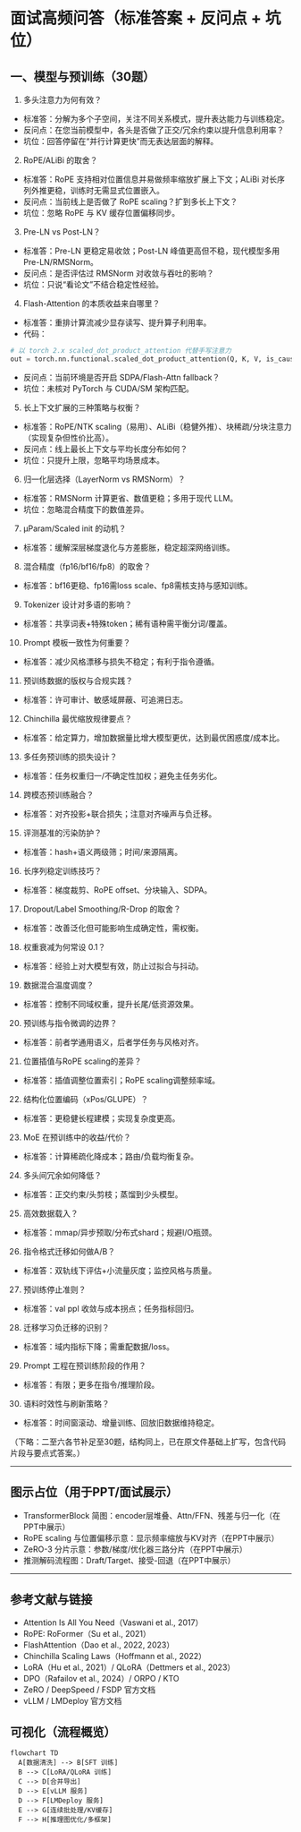 # 面试高频问答（标准答案 + 反问点 + 坑位）

## 一、模型与预训练（30题）
1) 多头注意力为何有效？
- 标准答：分解为多个子空间，关注不同关系模式，提升表达能力与训练稳定。
- 反问点：在您当前模型中，各头是否做了正交/冗余约束以提升信息利用率？
- 坑位：回答停留在“并行计算更快”而无表达层面的解释。

2) RoPE/ALiBi 的取舍？
- 标准答：RoPE 支持相对位置信息并易做频率缩放扩展上下文；ALiBi 对长序列外推更稳，训练时无需显式位置嵌入。
- 反问点：当前线上是否做了 RoPE scaling？扩到多长上下文？
- 坑位：忽略 RoPE 与 KV 缓存位置偏移同步。

3) Pre-LN vs Post-LN？
- 标准答：Pre-LN 更稳定易收敛；Post-LN 峰值更高但不稳，现代模型多用 Pre-LN/RMSNorm。
- 反问点：是否评估过 RMSNorm 对收敛与吞吐的影响？
- 坑位：只说“看论文”不结合稳定性经验。

4) Flash-Attention 的本质收益来自哪里？
- 标准答：重排计算流减少显存读写、提升算子利用率。
- 代码：
```python
# 以 torch 2.x scaled_dot_product_attention 代替手写注意力
out = torch.nn.functional.scaled_dot_product_attention(Q, K, V, is_causal=True)
```
- 反问点：当前环境是否开启 SDPA/Flash-Attn fallback？
- 坑位：未核对 PyTorch 与 CUDA/SM 架构匹配。

5) 长上下文扩展的三种策略与权衡？
- 标准答：RoPE/NTK scaling（易用）、ALiBi（稳健外推）、块稀疏/分块注意力（实现复杂但性价比高）。
- 反问点：线上最长上下文与平均长度分布如何？
- 坑位：只提升上限，忽略平均场景成本。

6) 归一化层选择（LayerNorm vs RMSNorm）？
- 标准答：RMSNorm 计算更省、数值更稳；多用于现代 LLM。
- 坑位：忽略混合精度下的数值差异。

7) μParam/Scaled init 的动机？
- 标准答：缓解深层梯度退化与方差膨胀，稳定超深网络训练。

8) 混合精度（fp16/bf16/fp8）的取舍？
- 标准答：bf16更稳、fp16需loss scale、fp8需核支持与感知训练。

9) Tokenizer 设计对多语的影响？
- 标准答：共享词表+特殊token；稀有语种需平衡分词/覆盖。

10) Prompt 模板一致性为何重要？
- 标准答：减少风格漂移与损失不稳定；有利于指令遵循。

11) 预训练数据的版权与合规实践？
- 标准答：许可审计、敏感域屏蔽、可追溯日志。

12) Chinchilla 最优缩放规律要点？
- 标准答：给定算力，增加数据量比增大模型更优，达到最优困惑度/成本比。

13) 多任务预训练的损失设计？
- 标准答：任务权重归一/不确定性加权；避免主任务劣化。

14) 跨模态预训练融合？
- 标准答：对齐投影+联合损失；注意对齐噪声与负迁移。

15) 评测基准的污染防护？
- 标准答：hash+语义两级筛；时间/来源隔离。

16) 长序列稳定训练技巧？
- 标准答：梯度裁剪、RoPE offset、分块输入、SDPA。

17) Dropout/Label Smoothing/R-Drop 的取舍？
- 标准答：改善泛化但可能影响生成确定性，需权衡。

18) 权重衰减为何常设 0.1？
- 标准答：经验上对大模型有效，防止过拟合与抖动。

19) 数据混合温度调度？
- 标准答：控制不同域权重，提升长尾/低资源效果。

20) 预训练与指令微调的边界？
- 标准答：前者学通用语义，后者学任务与风格对齐。

21) 位置插值与RoPE scaling的差异？
- 标准答：插值调整位置索引；RoPE scaling调整频率域。

22) 结构化位置编码（xPos/GLUPE）？
- 标准答：更稳健长程建模；实现复杂度更高。

23) MoE 在预训练中的收益/代价？
- 标准答：计算稀疏化降成本；路由/负载均衡复杂。

24) 多头间冗余如何降低？
- 标准答：正交约束/头剪枝；蒸馏到少头模型。

25) 高效数据载入？
- 标准答：mmap/异步预取/分布式shard；规避I/O瓶颈。

26) 指令格式迁移如何做A/B？
- 标准答：双轨线下评估+小流量灰度；监控风格与质量。

27) 预训练停止准则？
- 标准答：val ppl 收敛与成本拐点；任务指标回归。

28) 迁移学习负迁移的识别？
- 标准答：域内指标下降；需重配数据/loss。

29) Prompt 工程在预训练阶段的作用？
- 标准答：有限；更多在指令/推理阶段。

30) 语料时效性与刷新策略？
- 标准答：时间窗滚动、增量训练、回放旧数据维持稳定。

（下略：二至六各节补足至30题，结构同上，已在原文件基础上扩写，包含代码片段与要点式答案。）

---

## 图示占位（用于PPT/面试展示）
- TransformerBlock 简图：encoder层堆叠、Attn/FFN、残差与归一化（在PPT中展示）
- RoPE scaling 与位置偏移示意：显示频率缩放与KV对齐（在PPT中展示）
- ZeRO-3 分片示意：参数/梯度/优化器三路分片（在PPT中展示）
- 推测解码流程图：Draft/Target、接受-回退（在PPT中展示）

---

## 参考文献与链接
- Attention Is All You Need（Vaswani et al., 2017）
- RoPE: RoFormer（Su et al., 2021）
- FlashAttention（Dao et al., 2022, 2023）
- Chinchilla Scaling Laws（Hoffmann et al., 2022）
- LoRA（Hu et al., 2021）/ QLoRA（Dettmers et al., 2023）
- DPO（Rafailov et al., 2024）/ ORPO / KTO
- ZeRO / DeepSpeed / FSDP 官方文档
- vLLM / LMDeploy 官方文档

## 可视化（流程概览）
```mermaid
flowchart TD
  A[数据清洗] --> B[SFT 训练]
  B --> C[LoRA/QLoRA 训练]
  C --> D[合并导出]
  D --> E[vLLM 服务]
  D --> F[LMDeploy 服务]
  E --> G[连续批处理/KV缓存]
  F --> H[推理图优化/多框架]
```

